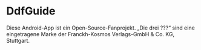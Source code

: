 # DdfGuide

Diese Android-App ist ein Open-Source-Fanprojekt. „Die drei ???“ sind eine eingetragene Marke der Franckh-Kosmos Verlags-GmbH & Co. KG, Stuttgart.
